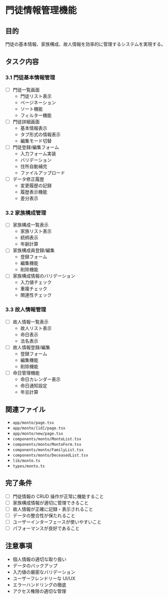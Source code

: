 # 門徒情報管理機能

## 目的

門徒の基本情報、家族構成、故人情報を効率的に管理するシステムを実現する。

## タスク内容

### 3.1 門徒基本情報管理

- [ ] 門徒一覧画面
  - 門徒リスト表示
  - ページネーション
  - ソート機能
  - フィルター機能
- [ ] 門徒詳細画面
  - 基本情報表示
  - タブ形式の情報表示
  - 編集モード切替
- [ ] 門徒登録/編集フォーム
  - 入力フォーム実装
  - バリデーション
  - 住所自動補完
  - ファイルアップロード
- [ ] データ修正履歴
  - 変更履歴の記録
  - 履歴表示機能
  - 差分表示

### 3.2 家族構成管理

- [ ] 家族構成一覧表示
  - 家族リスト表示
  - 続柄表示
  - 年齢計算
- [ ] 家族構成員登録/編集
  - 登録フォーム
  - 編集機能
  - 削除機能
- [ ] 家族構成情報のバリデーション
  - 入力値チェック
  - 重複チェック
  - 関連性チェック

### 3.3 故人情報管理

- [ ] 故人情報一覧表示
  - 故人リスト表示
  - 命日表示
  - 法名表示
- [ ] 故人情報登録/編集
  - 登録フォーム
  - 編集機能
  - 削除機能
- [ ] 命日管理機能
  - 命日カレンダー表示
  - 命日通知設定
  - 年忌計算

## 関連ファイル

- `app/monto/page.tsx`
- `app/monto/[id]/page.tsx`
- `app/monto/new/page.tsx`
- `components/monto/MontoList.tsx`
- `components/monto/MontoForm.tsx`
- `components/monto/FamilyList.tsx`
- `components/monto/DeceasedList.tsx`
- `lib/monto.ts`
- `types/monto.ts`

## 完了条件

- [ ] 門徒情報の CRUD 操作が正常に機能すること
- [ ] 家族構成情報が適切に管理できること
- [ ] 故人情報が正確に記録・表示されること
- [ ] データの整合性が保たれること
- [ ] ユーザーインターフェースが使いやすいこと
- [ ] パフォーマンスが良好であること

## 注意事項

- 個人情報の適切な取り扱い
- データのバックアップ
- 入力値の厳密なバリデーション
- ユーザーフレンドリーな UI/UX
- エラーハンドリングの徹底
- アクセス権限の適切な管理
